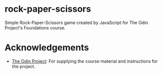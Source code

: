 # rock-paper-scissors
Simple Rock-Paper-Scissors game created by JavaScript for The Odin Project's Foundations course.

# Acknowledgements
- [The Odin Project](https://www.theodinproject.com/): For supplying the course material and instructions for the project.
